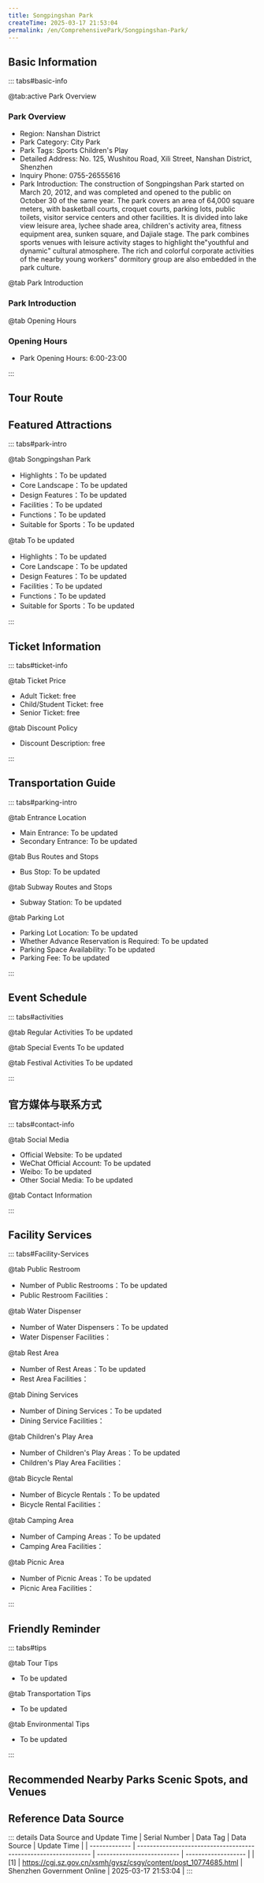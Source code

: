```yaml
---
title: Songpingshan Park
createTime: 2025-03-17 21:53:04
permalink: /en/ComprehensivePark/Songpingshan-Park/
---
```



<script setup>
import ImageSwiper from '/.vuepress/theme/components/ImageSwiper.vue'
// 轮播图数据
const swiperItems = [
    {
                link: 'https://cgj.sz.gov.cn/img/4/4005/4005698/10774685.jpg',
                title: 'Songpingshan Park',
                description: '',
                author: 'Shenzhen Government Online',
                date: '2025/03/17'
                },
  {
                link: 'https://cgj.sz.gov.cn/img/4/4005/4005698/10774685.jpg',
                title: 'Songpingshan Park',
                description: '',
                author: 'Shenzhen Government Online',
                date: '2025/03/17'
                }
]
// 配置项
const swiperConfig = {
  height: 500,
  showInfo: true
}
</script>
<!-- 轮播图组件 -->
<ImageSwiper :items="swiperItems" :config="swiperConfig" />



## Basic Information

::: tabs#basic-info

@tab:active Park Overview
### Park Overview
- Region: Nanshan District
- Park Category: City Park
- Park Tags: Sports Children's Play
- Detailed Address: No. 125, Wushitou Road, Xili Street, Nanshan District, Shenzhen
- Inquiry Phone: 0755-26555616
- Park Introduction: The construction of Songpingshan Park started on March 20, 2012, and was completed and opened to the public on October 30 of the same year. The park covers an area of 64,000 square meters, with basketball courts, croquet courts, parking lots, public toilets, visitor service centers and other facilities. It is divided into lake view leisure area, lychee shade area, children's activity area, fitness equipment area, sunken square, and Dajiale stage. The park combines sports venues with leisure activity stages to highlight the"youthful and dynamic" cultural atmosphere. The rich and colorful corporate activities of the nearby young workers" dormitory group are also embedded in the park culture.

@tab Park Introduction
### Park Introduction
@tab Opening Hours
### Opening Hours
- Park Opening Hours: 6:00-23:00

:::

## Tour Route
<ImageCard
image="https://cgj.sz.gov.cn/images/index20230710_1.png"
title="Songpingshan Park游玩路径图"
description="游玩路径示意图"
/>



## Featured Attractions

::: tabs#park-intro

@tab Songpingshan Park
<ImageCard
image="https://cgj.sz.gov.cn/images/index20230710_1.png"
    title="Songpingshan Park"
    description=""
    date=""
    author="Shenzhen Government Online"
/>


- Highlights：To be updated
- Core Landscape：To be updated
- Design Features：To be updated
- Facilities：To be updated
- Functions：To be updated
- Suitable for Sports：To be updated

@tab To be updated
<ImageCard
image="https://cgj.sz.gov.cn/images/index20230710_1.png"
    title="Songpingshan Park"
    description=""
    date=""
    author="Shenzhen Government Online"
/>


- Highlights：To be updated
- Core Landscape：To be updated
- Design Features：To be updated
- Facilities：To be updated
- Functions：To be updated
- Suitable for Sports：To be updated

:::

## Ticket Information

::: tabs#ticket-info

@tab Ticket Price
- Adult Ticket: free
- Child/Student Ticket: free
- Senior Ticket: free

@tab Discount Policy
- Discount Description: free

:::

## Transportation Guide

::: tabs#parking-intro

@tab Entrance Location
- Main Entrance: To be updated
- Secondary Entrance: To be updated

@tab Bus Routes and Stops
- Bus Stop: To be updated

@tab Subway Routes and Stops
- Subway Station: To be updated

@tab Parking Lot
- Parking Lot Location: To be updated
- Whether Advance Reservation is Required: To be updated
- Parking Space Availability: To be updated
- Parking Fee: To be updated

:::

## Event Schedule

::: tabs#activities

@tab Regular Activities
To be updated

@tab Special Events
To be updated

@tab Festival Activities
To be updated

:::

## 官方媒体与联系方式

::: tabs#contact-info

@tab Social Media
- Official Website: To be updated
- WeChat Official Account: To be updated
- Weibo: To be updated
- Other Social Media: To be updated

@tab Contact Information

:::

## Facility Services

::: tabs#Facility-Services

@tab Public Restroom
- Number of Public Restrooms：To be updated
- Public Restroom Facilities：

@tab Water Dispenser
- Number of Water Dispensers：To be updated
- Water Dispenser Facilities：

@tab Rest Area
- Number of Rest Areas：To be updated
- Rest Area Facilities：

@tab Dining Services
- Number of Dining Services：To be updated
- Dining Service Facilities：

@tab Children's Play Area
- Number of Children's Play Areas：To be updated
- Children's Play Area Facilities：

@tab Bicycle Rental
- Number of Bicycle Rentals：To be updated
- Bicycle Rental Facilities：

@tab Camping Area
- Number of Camping Areas：To be updated
- Camping Area Facilities：

@tab Picnic Area
- Number of Picnic Areas：To be updated
- Picnic Area Facilities：

:::

## Friendly Reminder

::: tabs#tips

@tab Tour Tips
- To be updated

@tab Transportation Tips
- To be updated

@tab Environmental Tips
- To be updated

:::

## Recommended Nearby Parks Scenic Spots, and Venues

<CardGrid>
  <ImageCard
        image="https://cgj.sz.gov.cn/img/4/4005/4005694/10774674.jpg"
        title="Shenzhen Bay Coastal Leisure Belt West Section"
        description="The western section of Shenzhen Bay Coastal Leisure Belt, from the mouth of the Central River to the Nanhai Hotel, is 6.6 kilometers long and covers a total are"
        href="/en/ComprehensivePark/Western-Section-of-Shenzhen-Bay-Coastal-Leisure-Belt/"
        author="Shenzhen Government Online"
        date="2025/01/02"
      />
      <ImageCard
        image="https://cgj.sz.gov.cn/img/4/4005/4005694/10774674.jpg"
        title="Shenzhen Bay Coastal Leisure Belt West Section"
        description="The western section of Shenzhen Bay Coastal Leisure Belt, from the mouth of the Central River to the Nanhai Hotel, is 6.6 kilometers long and covers a total are"
        href="/en/ComprehensivePark/Western-Section-of-Shenzhen-Bay-Coastal-Leisure-Belt/"
        author="Shenzhen Government Online"
        date="2025/01/02"
      />
    </CardGrid>


## Reference Data Source

::: details Data Source and Update Time
| Serial Number | Data Tag                                                        | Data Source                | Update Time         |
| ------------- | --------------------------------------------------------------- | -------------------------- | ------------------- |
| [1]           | https://cgj.sz.gov.cn/xsmh/gysz/csgy/content/post_10774685.html | Shenzhen Government Online | 2025-03-17 21:53:04 |
:::

